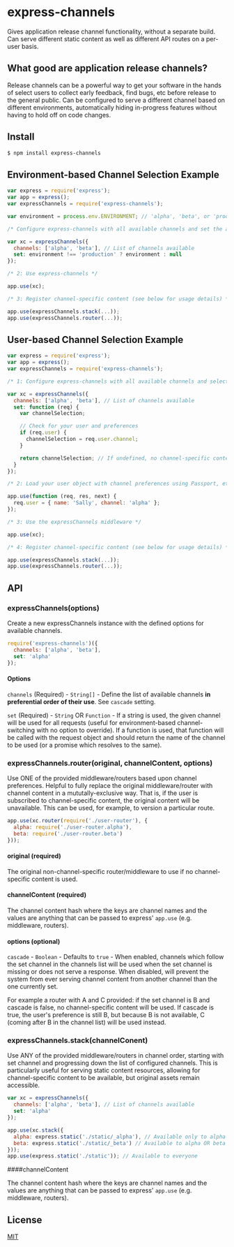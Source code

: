 # express-channels

Gives application release channel functionality, without a separate build.  Can serve different static content as well as different API routes on a per-user basis.

## What good are application release channels?

Release channels can be a powerful way to get your software in the hands of select users to collect early feedback, find bugs, etc before release to the general public.  Can be configured to serve a different channel based on different environments, automatically hiding in-progress features without having to hold off on code changes.

## Install

```sh
$ npm install express-channels
```

## Environment-based Channel Selection Example

```javascript
var express = require('express'); 
var app = express();
var expressChannels = require('express-channels');

var environment = process.env.ENVIRONMENT; // 'alpha', 'beta', or 'production'

/* Configure express-channels with all available channels and set the active one */

var xc = expressChannels({
  channels: ['alpha', 'beta'], // List of channels available
  set: environment !== 'production' ? environment : null
});

/* 2: Use express-channels */

app.use(xc);

/* 3: Register channel-specific content (see below for usage details) */

app.use(expressChannels.stack(...));
app.use(expressChannels.router(...));

```


## User-based Channel Selection Example

```javascript
var express = require('express');
var app = express(); 
var expressChannels = require('express-channels');

/* 1: Configure express-channels with all available channels and selection */

var xc = expressChannels({
  channels: ['alpha', 'beta'], // List of channels available
  set: function (req) {
    var channelSelection;

    // Check for your user and preferences
    if (req.user) {
      channelSelection = req.user.channel;
    }

    return channelSelection; // If undefined, no channel-specific content will be used
  }
});

/* 2: Load your user object with channel preferences using Passport, etc */

app.use(function (req, res, next) {
  req.user = { name: 'Sally', channel: 'alpha' };
});

/* 3: Use the expressChannels middleware */

app.use(xc);

/* 4: Register channel-specific content (see below for usage details) */

app.use(expressChannels.stack(...));
app.use(expressChannels.router(...));

```

## API

### expressChannels(options)

Create a new expressChannels instance with the defined options for available channels.

```javascript
require('express-channels')({
  channels: ['alpha', 'beta'],
  set: 'alpha'
});
```

#### Options

`channels` (Required) - `String[]` - Define the list of available channels **in preferential order of their use**.  See `cascade` setting.

`set` (Required) - `String` OR `Function` - If a string is used, the given channel will be used for all requests (useful for environment-based channel-switching with no option to override).  If a function is used, that function will be called with the request object and should return the name of the channel to be used (or a promise which resolves to the same).


### expressChannels.router(original, channelContent, options)

Use ONE of the provided middleware/routers based upon channel preferences.  Helpful to fully replace the original middleware/router with channel content in a mututally-exclusive way.  That is, if the user is subscribed to channel-specific content, the original content will be unavailable.  This can be used, for example, to version a particular route.

```javascript
app.use(xc.router(require('./user-router'), {
  alpha: require('./user-router.alpha'),
  beta: require('./user-router.beta')
}));
```

#### original (required)

The original non-channel-specific router/middleware to use if no channel-specific content is used.

#### channelContent (required)

The channel content hash where the keys are channel names and the values are anything that can be passed to express' `app.use` (e.g. middleware, routers).

#### options (optional)

`cascade` - `Boolean` - Defaults to `true` - When enabled, channels which follow the set channel in the channels list will be used when the set channel is missing or does not serve a response.  When disabled, will prevent the system from ever serving channel content from another channel than the one currently set.

For example a router with A and C provided: if the set channel is B and cascade is false, no channel-specific content will be used.  If cascade is true, the user's preference is still B, but because B is not available, C (coming after B in the channel list) will be used instead. 

### expressChannels.stack(channelConent)

Use ANY of the provided middleware/routers in channel order, starting with set channel and progressing down the list of configured channels.  This is particularly useful for serving static content resources, allowing for channel-specific content to be available, but original assets remain accessible.

```javascript
var xc = expressChannels({
  channels: ['alpha', 'beta'], // List of channels available
  set: 'alpha'
});

app.use(xc.stack({
  alpha: express.static('./static/_alpha'), // Available only to alpha subscribers
  beta: express.static('./static/_beta') // Available to alpha OR beta subscribers
}));
app.use(express.static('./static')); // Available to everyone
``` 


####channelContent

The channel content hash where the keys are channel names and the values are anything that can be passed to express' `app.use` (e.g. middleware, routers).

## License

[MIT](LICENSE)

